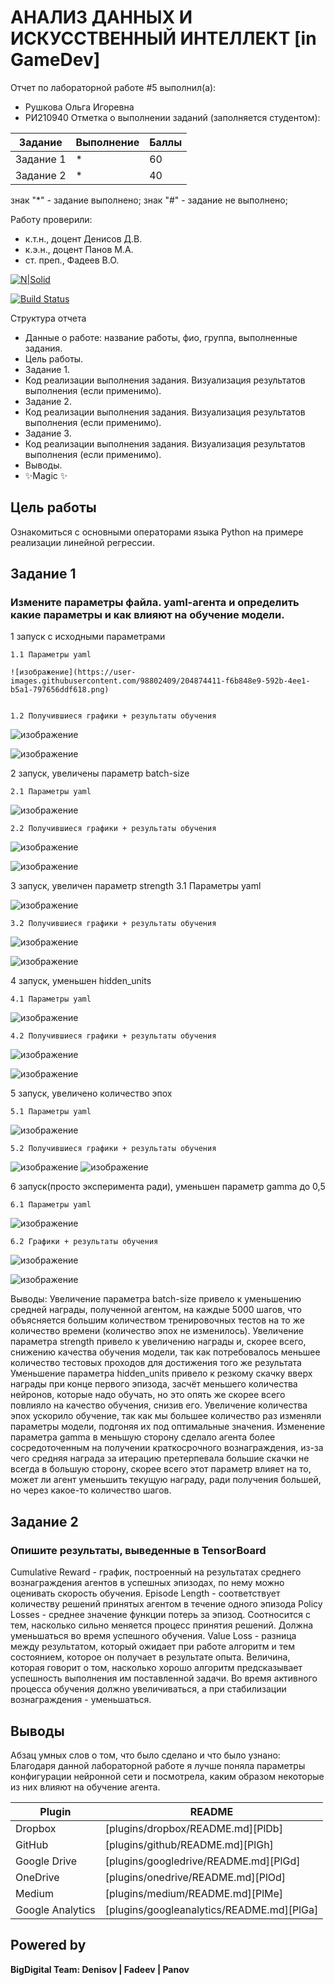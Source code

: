 # АНАЛИЗ ДАННЫХ И ИСКУССТВЕННЫЙ ИНТЕЛЛЕКТ [in GameDev]
Отчет по лабораторной работе #5 выполнил(а):
- Рушкова Ольга Игоревна
- РИ210940
Отметка о выполнении заданий (заполняется студентом):

| Задание | Выполнение | Баллы |
| ------ | ------ | ------ |
| Задание 1 | * | 60 |
| Задание 2 | * | 40 |

знак "*" - задание выполнено; знак "#" - задание не выполнено;

Работу проверили:
- к.т.н., доцент Денисов Д.В.
- к.э.н., доцент Панов М.А.
- ст. преп., Фадеев В.О.

[![N|Solid](https://cldup.com/dTxpPi9lDf.thumb.png)](https://nodesource.com/products/nsolid)

[![Build Status](https://travis-ci.org/joemccann/dillinger.svg?branch=master)](https://travis-ci.org/joemccann/dillinger)

Структура отчета

- Данные о работе: название работы, фио, группа, выполненные задания.
- Цель работы.
- Задание 1.
- Код реализации выполнения задания. Визуализация результатов выполнения (если применимо).
- Задание 2.
- Код реализации выполнения задания. Визуализация результатов выполнения (если применимо).
- Задание 3.
- Код реализации выполнения задания. Визуализация результатов выполнения (если применимо).
- Выводы.
- ✨Magic ✨

## Цель работы
Ознакомиться с основными операторами языка Python на примере реализации линейной регрессии.

## Задание 1
### Измените параметры файла. yaml-агента и определить какие параметры и как влияют на обучение модели.
1 запуск с исходными параметрами

    1.1 Параметры yaml

    ![изображение](https://user-images.githubusercontent.com/98802409/204874411-f6b848e9-592b-4ee1-b5a1-797656ddf618.png)


    1.2 Получившиеся графики + результаты обучения

![изображение](https://user-images.githubusercontent.com/98802409/204845678-7cfea7d5-0614-4c3d-a8d8-062203f81025.png)

![изображение](https://user-images.githubusercontent.com/98802409/204847174-885a1615-8d15-4fa2-8c88-bec926967946.png)


2 запуск, увеличены параметр batch-size

    2.1 Параметры yaml

![изображение](https://user-images.githubusercontent.com/98802409/204893911-c0315f65-0068-471a-80a4-26653e6e0990.png)

    2.2 Получившиеся графики + результаты обучения
 
 ![изображение](https://user-images.githubusercontent.com/98802409/204894725-d9d075c5-b780-4061-ab24-012120332cbc.png)
 
 ![изображение](https://user-images.githubusercontent.com/98802409/204894875-62053987-b156-4fc5-8a99-41ead2fdd3f7.png)

 
3 запуск, увеличен параметр strength
    3.1 Параметры yaml

![изображение](https://user-images.githubusercontent.com/98802409/204864704-7f69cf24-f357-4bb6-9a30-968e5c14ced0.png)


    3.2 Получившиеся графики + результаты обучения
![изображение](https://user-images.githubusercontent.com/98802409/204864923-95ee900f-ec6b-47aa-b61f-da23f3eba0bd.png)

![изображение](https://user-images.githubusercontent.com/98802409/204864983-d078b7a8-0a38-4370-bb8b-e06a9d84fc42.png)


 4 запуск, уменьшен hidden_units 
 
    4.1 Параметры yaml
    
![изображение](https://user-images.githubusercontent.com/98802409/204892610-04674210-e8d8-493b-8efd-7ddbef3a5be4.png)



    4.2 Получившиеся графики + результаты обучения
    
![изображение](https://user-images.githubusercontent.com/98802409/204892478-4fdf4541-5017-45e6-8baa-06deea8a26f1.png)

![изображение](https://user-images.githubusercontent.com/98802409/204892553-234b68cc-c09d-4c79-b49a-e87e72ea721a.png)





5 запуск, увеличено количество эпох

    5.1 Параметры yaml

![изображение](https://user-images.githubusercontent.com/98802409/204870475-1d1a5c2c-11bb-43da-9383-b3a06df9fb12.png)



    5.2 Получившиеся графики + результаты обучения

![изображение](https://user-images.githubusercontent.com/98802409/204870408-ac59f693-a324-4004-a899-5a9e945c18f3.png)
![изображение](https://user-images.githubusercontent.com/98802409/204870798-780e1fb1-7f51-4f4b-9ef1-37461cda076c.png)


6 запуск(просто эксперимента ради), уменьшен параметр gamma до 0,5

    6.1 Параметры yaml
![изображение](https://user-images.githubusercontent.com/98802409/204874065-0b8a4b59-19bf-4a89-8ad9-09dbd5201506.png)

    6.2 Графики + результаты обучения
    
![изображение](https://user-images.githubusercontent.com/98802409/204873992-08172efc-321d-4c4d-9a2c-444f5a31b416.png)

![изображение](https://user-images.githubusercontent.com/98802409/204874029-6948b731-254b-4b0f-9369-88a8580a1429.png)
 
 
Выводы: 
Увеличение параметра batch-size привело к уменьшению средней награды, полученной агентом, на каждые 5000 шагов, что объясняется большим количеством тренировочных тестов на то же количество времени (количество эпох не изменилось).
Увеличение параметра strength привело к увеличению награды и, скорее всего, снижению качества обучения модели, так как потребовалось меньшее количество тестовых проходов для достижения того же результата
Уменьшение параметра hidden_units привело к резкому скачку вверх награды при конце первого эпизода, засчёт меньшего количества нейронов, которые надо обучать, но это опять же скорее всего повлияло на качество обучения, снизив его.
Увеличение количества эпох ускорило обучение, так как мы большее количество раз изменяли параметры модели, подгоняя их под оптимальные значения.
Изменение параметра gamma в меньшую сторону сделало агента более сосредоточенным на получении краткосрочного вознаграждения, из-за чего средняя награда за итерацию претерпевала большие скачки не всегда в большую сторону, скорее всего этот параметр влияет на то, может ли агент уменьшить текущую награду, ради получения большей, но через какое-то количество шагов. 



## Задание 2
### Опишите результаты, выведенные в TensorBoard
Cumulative Reward - график, построенный на результатах среднего вознаграждения агентов в успешных эпизодах, по нему можно оценивать скорость обучения.
Episode Length - соответствует количеству решений принятых агентом в течение одного эпизода
Policy Losses - среднее значение функции потерь за эпизод. Соотносится с тем, насколько сильно меняется процесс принятия решений. Должна уменьшаться во время успешного обучения.
Value Loss - разница между результатом, который ожидает при работе алгоритм и тем состоянием, которое он получает в результате опыта. Величина, которая говорит о том, насколько хорошо алгоритм предсказывает успешность выполнения им поставленной задачи. Во время активного процесса обучения должно увеличиваться, а при стабилизации вознаграждения - уменьшаться.



## Выводы

Абзац умных слов о том, что было сделано и что было узнано:
Благодаря данной лабораторной работе я лучше поняла параметры конфигурации нейронной сети и посмотрела, каким образом некоторые из них влияют на обучение агента. 


| Plugin | README |
| ------ | ------ |
| Dropbox | [plugins/dropbox/README.md][PlDb] |
| GitHub | [plugins/github/README.md][PlGh] |
| Google Drive | [plugins/googledrive/README.md][PlGd] |
| OneDrive | [plugins/onedrive/README.md][PlOd] |
| Medium | [plugins/medium/README.md][PlMe] |
| Google Analytics | [plugins/googleanalytics/README.md][PlGa] |

## Powered by

**BigDigital Team: Denisov | Fadeev | Panov**
